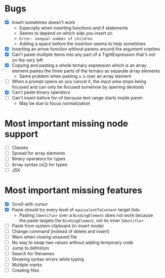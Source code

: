 # Bugs

- [x] Insert sometimes doesn't work
  - Especially when inserting functions and if statements
  - Seems to depend on which side you insert on
  - `Error: unequal number of children`
  - Adding a space before the insertion seems to help sometimes
- [x] Inserting an arrow function without parens around the argument crashes
- [x] Can't paste multiple items into any part of a TightExpression that's not on the very left
- [x] Copying and pasting a whole ternary expression which is an array element pastes the three parts of the ternary as separate array elements
  - Same problem when pasting `a.b` over an array element
- [ ] When a prompt opens an you cancel it, the input area stops being focused and can only be focused somehow by opening devtools
- [x] Can't paste binary operators
- [ ] Can't insert before for-of because text range starts inside paren
  - May be due to focus normalization

# Most important missing node support

- [ ] Classes
- [ ] Spread for array elements
- [ ] Binary operators for types
- [ ] Array syntax (x[]) for types
- [ ] JSX

# Most important missing features

- [x] Scroll with cursor
- [x] Paste should try every level of `equivalentToContent` target lists
  - Pasting `Identifier` over a `BindingElement` does not work because the paste targets the `BindingElement`, not its inner `Identifier`
- [ ] Paste from system clipboard (in insert mode)
- [ ] Change command (instead of delete and insert)
- [ ] Warn when closing unsaved file
- [ ] No way to swap two values without adding temporary code
- [ ] Jump to definition
- [ ] Search for filenames
- [ ] Showing syntax errors while typing
- [ ] Multiple marks
- [ ] Creating files

